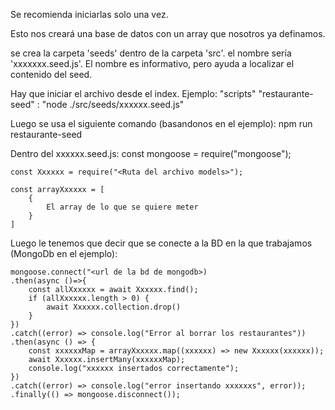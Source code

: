 Se recomienda iniciarlas solo una vez.

Esto nos creará una base de datos con un array que nosotros ya definamos.

se crea la carpeta 'seeds' dentro de la carpeta 'src'. el nombre sería 'xxxxxxx.seed.js'. El nombre es informativo, pero ayuda a localizar el contenido del seed.

Hay que iniciar el archivo desde el index.
    Ejemplo: "scripts"
                "restaurante-seed" : "node ./src/seeds/xxxxxx.seed.js"

Luego se usa el siguiente comando (basandonos en el ejemplo):
    npm run restaurante-seed


Dentro del xxxxxx.seed.js:
    const mongoose = require("mongoose");

    const Xxxxxx = require("<Ruta del archivo models>");

    const arrayXxxxxx = [
        {
            El array de lo que se quiere meter
        }
    ]

Luego le tenemos que decir que se conecte a la BD en la que trabajamos (MongoDb en el ejemplo):

    mongoose.connect("<url de la bd de mongodb>)
    .then(async ()=>{
        const allXxxxxx = await Xxxxxx.find();
        if (allXxxxxx.length > 0) {
            await Xxxxxx.collection.drop()
        }
    })
    .catch((error) => console.log("Error al borrar los restaurantes"))
    .then(async () => {
        const xxxxxxMap = arrayXxxxxx.map((xxxxxx) => new Xxxxxx(xxxxxx));
        await Xxxxxx.insertMany(xxxxxxMap);
        console.log("xxxxxx insertados correctamente");
    })
    .catch((error) => console.log("error insertando xxxxxxs", error));
    .finally(() => mongoose.disconnect());